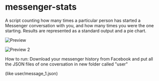 # messenger-stats
A script counting how many times a particular person has started a Messenger conversation with you, and how many times you were the one starting. Results are represented as a standard output and a pie chart.


![Preview](https://i.imgur.com/gfsOAO0.png)

![Preview 2](https://i.imgur.com/pVEse49.png)


How to run: 
Download your messenger history from Facebook and put all the JSON files of one coversation in new folder called "user"

(like user/message_1.json)
